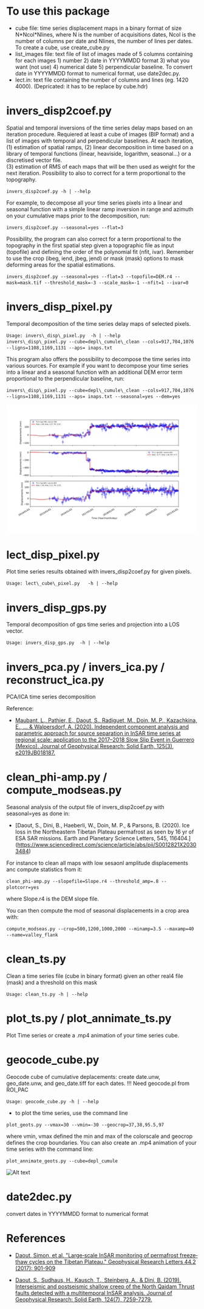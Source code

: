 To use this package
=============
* cube file: time series displacement maps in a binary format of size N\*Ncol\*Nlines, where N is the number of acquisitions dates, Ncol is the number of columns per date and Nlines, the number of lines per dates. To create a cube, use create\_cube.py
* list\_images file: text file of list of images made of 5 columns containing for each images 1) number 2) date in YYYYMMDD format 3) what you want (not use) 4) numerical date 5) perpendicular baseline.
To convert date in YYYYMMDD format to numerical format, use date2dec.py.
* lect.in: text file containing the number of columns and lines (eg. 1420 4000). (Depricated: it has to be replace by cube.hdr) 

invers\_disp2coef.py
============
Spatial and temporal inversions of the time series delay maps based on an iteration procedure. Requiered at least a cube of images (BIP format) and a list of images with temporal and perpendicular baselines. 
At each iteration, (1) estimation of spatial ramps, (2) linear decomposition in time based on a library of temporal functions (linear, heaviside, logarithm, seasonal...) or a discretised vector file.  
(3) estimation of RMS of each maps that will be then used as weight for the next iteration. Possibility to also to correct for a term proportional to the topography.

```
invers_disp2coef.py -h | --help
```

For example, to decompose all your time series pixels into a linear and seasonal function with a simple linear ramp inversion in range and azimuth on your cumulative maps prior to the decomposition, run:

```
invers_disp2coef.py --seasonal=yes --flat=3
```

Possibility, the program can also correct for a term proportional to the topography in the first spatial step given a topographic file as input (topofile) and defining the order of the polynomial fit (nfit, ivar). Remember to use the crop (ibeg, iend, jbeg, jend) or mask (mask) options to mask deforming areas for the spatial estimations.

```
invers_disp2coef.py --seasonal=yes --flat=3 --topofile=DEM.r4 --mask=mask.tif --threshold_mask=-3 --scale_mask=-1 --nfit=1 --ivar=0
```

invers\_disp\_pixel.py
============
Temporal decomposition of the time series delay maps of selected pixels. 

```
Usage: invers\_disp\_pixel.py  -h | --help 
invers\_disp\_pixel.py --cube=depl\_cumule\_clean --cols=917,704,1076 --ligns=1108,1169,1131 --aps= inaps.txt
```

This program also offers the possibility to decompose the time series into various sources. For example if you want to decompose your time series into a linear and a seasonal function with an additional DEM error term proportional to the perpendicular baseline, run:

```
invers\_disp\_pixel.py --cube=depl\_cumule\_clean --cols=917,704,1076 --ligns=1108,1169,1131 --aps= inaps.txt --seasonal=yes --dem=yes
```

![Alt text](exemple_ts_plot.png)

lect\_disp\_pixel.py
=============

Plot time series results obtained with invers\_disp2coef.py for given pixels.

```
Usage: lect\_cube\_pixel.py   -h | --help
```

invers\_disp\_gps.py
============

Temporal decomposition of gps time series and projection into a LOS vector. 

```
Usage: invers_disp_gps.py  -h | --help 
``` 

invers\_pca.py / invers\_ica.py / reconstruct\_ica.py
============

PCA/ICA time series decomposition 

Reference:
* [Maubant, L., Pathier, E., Daout, S., Radiguet, M., Doin, M. P., Kazachkina, E., ... & Walpersdorf, A. (2020). Independent component analysis and parametric approach for source separation in InSAR time series at regional scale: application to the 2017–2018 Slow Slip Event in Guerrero (Mexico). Journal of Geophysical Research: Solid Earth, 125(3), e2019JB018187.](https://agupubs.onlinelibrary.wiley.com/doi/full/10.1029/2019JB018187)


clean\_phi-amp.py / compute\_modseas.py
============

Seasonal analysis of the output file of invers\_disp2coef.py with seasonal=yes as done in:

* [Daout, S., Dini, B., Haeberli, W., Doin, M. P., & Parsons, B. (2020). Ice loss in the Northeastern Tibetan Plateau permafrost as seen by 16 yr of ESA SAR missions. Earth and Planetary Science Letters, 545, 116404.] (https://www.sciencedirect.com/science/article/abs/pii/S0012821X20303484)

For instance to clean all maps with low sesaonl amplitude displacements anc compute statistics from it:

```
clean_phi-amp.py --slopefile=Slope.r4 --threshold_amp=.8 --plotcorr=yes
```

where Slope.r4 is the DEM slope file. 

You can then compute the mod of seasonal displacements in a crop area with:

```
compute_modseas.py --crop=500,1200,1000,2000 --minamp=3.5 --maxamp=40 --name=valley_flank 
```

clean\_ts.py
============
Clean a time series file (cube in binary format) given an other real4 file (mask) and a threshold on this mask

```
Usage: clean_ts.py -h | --help
```


plot\_ts.py / plot\_annimate\_ts.py
============

Plot Time series or create a .mp4 animation of your time series cube. 
 

geocode\_cube.py
============
Geocode cube of cumulative deplacements: create date.unw, geo\_date.unw, and geo\_date.tiff for each dates. !!! Need geocode.pl from ROI\_PAC

```
Usage: geocode_cube.py -h | --help
```

- to plot the time series, use the command line

```
plot_geots.py --vmax=30 --vmin=-30 --geocrop=37,38,95.5,97
```

where vmin, vmax defined the min and max of the colorscale and geocrop defines the crop boundaries. You can also create an .mp4 animation of your time series with the command line:

```
plot_annimate_geots.py --cube=depl_cumule
```

![Alt text](geots_zom.png)

date2dec.py
============
convert dates in YYYYMMDD format to numerical format


 References
============

* [Daout, Simon, et al. "Large‐scale InSAR monitoring of permafrost freeze‐thaw cycles on the Tibetan Plateau." Geophysical Research Letters 44.2 (2017): 901-909](https://agupubs.onlinelibrary.wiley.com/doi/abs/10.1002/2016GL070781)

* [Daout, S., Sudhaus, H., Kausch, T., Steinberg, A., & Dini, B. (2019). Interseismic and postseismic shallow creep of the North Qaidam Thrust faults detected with a multitemporal InSAR analysis. Journal of Geophysical Research: Solid Earth, 124(7), 7259-7279.](https://agupubs.onlinelibrary.wiley.com/doi/full/10.1029/2019JB017692)



